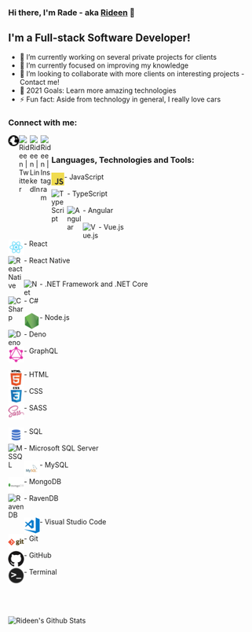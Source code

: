 ### Hi there, I'm Rade - aka [Rideen][website] 👋

## I'm a Full-stack Software Developer!
- 🔭 I’m currently working on several private projects for clients
- 🌱 I’m currently focused on improving my knowledge
- 👯 I’m looking to collaborate with more clients on interesting projects - Contact me!
- 🥅 2021 Goals: Learn more amazing technologies
- ⚡ Fun fact: Aside from technology in general, I really love cars

### Connect with me:

[<img align="left" alt="iterativesoft.com" width="22px" src="https://raw.githubusercontent.com/iconic/open-iconic/master/svg/globe.svg" />][website]
[<img align="left" alt="Rideen | Twitter" width="22px" src="https://cdn.jsdelivr.net/npm/simple-icons@v3/icons/twitter.svg" />][twitter]
[<img align="left" alt="Rideen | LinkedIn" width="22px" src="https://cdn.jsdelivr.net/npm/simple-icons@v3/icons/linkedin.svg" />][linkedin]
[<img align="left" alt="Rideen | Instagram" width="22px" src="https://cdn.jsdelivr.net/npm/simple-icons@v3/icons/instagram.svg" />][instagram]

<br />

### Languages, Technologies and Tools:
<img align="left" alt="JavaScript" width="26px" src="https://raw.githubusercontent.com/github/explore/80688e429a7d4ef2fca1e82350fe8e3517d3494d/topics/javascript/javascript.png" /> - JavaScript <br /><br />
<img align="left" alt="TypeScript" width="32px" src="https://miro.medium.com/max/816/1*mn6bOs7s6Qbao15PMNRyOA.png"> - TypeScript <br /><br />
<img align="left" alt="Angular" width="32px" src="https://angular.io/assets/images/logos/angular/angular.png"> - Angular <br /><br />
<img align="left" alt="Vue.js" width="32px" src="https://www.image-plus.co.uk/wp-content/uploads/2018/01/vue-js-logo-300x259.png"> - Vue.js <br /><br />
<img align="left" alt="React" width="32px" src="https://raw.githubusercontent.com/github/explore/80688e429a7d4ef2fca1e82350fe8e3517d3494d/topics/react/react.png" /> - React <br /><br />
<img align="left" alt="React Native" width="32px" src="https://www.pinpng.com/pngs/m/510-5100567_react-native-svg-transformer-allows-you-import-svg.png"> - React Native <br /><br />


<img align="left" alt="Net" width="32px" src="https://img.favpng.com/22/12/24/net-framework-microsoft-windows-7-png-favpng-srUtzC1G9i7NYhfnduH4H5qkS.jpg"> - .NET Framework and .NET Core  <br /><br />
<img align="left" alt="CSharp" width="32px" src="https://w0.pngwave.com/png/328/221/c-programming-language-logo-microsoft-visual-studio-net-framework-javascript-icon-png-clip-art.png"> - C#  <br /><br />
<img align="left" alt="Node.js" width="32px" src="https://raw.githubusercontent.com/github/explore/80688e429a7d4ef2fca1e82350fe8e3517d3494d/topics/nodejs/nodejs.png" /> - Node.js <br /><br />
<img align="left" alt="Deno" width="32px" src="https://camo.githubusercontent.com/6bf8dcb7e2802232ad92cf5d562ebf153d858ed302b441e47b35e703b04bdaf6/68747470733a2f2f64656e6f6c69622e6769746875622e696f2f686967682d7265732d64656e6f2d6c6f676f2f64656e6f5f68722e706e67" /> - Deno <br /><br />
<img align="left" alt="GraphQL" width="32px" src="https://raw.githubusercontent.com/github/explore/80688e429a7d4ef2fca1e82350fe8e3517d3494d/topics/graphql/graphql.png" /> - GraphQL <br /><br />


<img align="left" alt="HTML5" width="32px" src="https://raw.githubusercontent.com/github/explore/80688e429a7d4ef2fca1e82350fe8e3517d3494d/topics/html/html.png" /> - HTML   <br /><br />
<img align="left" alt="CSS3" width="32px" src="https://raw.githubusercontent.com/github/explore/80688e429a7d4ef2fca1e82350fe8e3517d3494d/topics/css/css.png" /> - CSS   <br /><br />
<img align="left" alt="Sass" width="32px" src="https://raw.githubusercontent.com/github/explore/80688e429a7d4ef2fca1e82350fe8e3517d3494d/topics/sass/sass.png" /> - SASS  <br /><br />


<img align="left" alt="SQL" width="32px" src="https://raw.githubusercontent.com/github/explore/80688e429a7d4ef2fca1e82350fe8e3517d3494d/topics/sql/sql.png" /> - SQL <br /><br />
<img align="left" alt="MSSQL" width="32px" src="https://img.favpng.com/11/15/6/microsoft-sql-server-computer-servers-database-png-favpng-pzD2SR1BAwTySMjhNyv4dKRhQ.jpg"> - Microsoft SQL Server <br /><br />
<img align="left" alt="MySQL" width="32px" src="https://raw.githubusercontent.com/github/explore/80688e429a7d4ef2fca1e82350fe8e3517d3494d/topics/mysql/mysql.png" /> - MySQL <br /><br />
<img align="left" alt="MongoDB" width="32px" src="https://raw.githubusercontent.com/github/explore/80688e429a7d4ef2fca1e82350fe8e3517d3494d/topics/mongodb/mongodb.png" /> - MongoDB <br /><br />
<img align="left" alt="RavenDB" width="32px" src="https://images.g2crowd.com/uploads/product/image/large_detail/large_detail_30e9c819f3fc162460f4ecf69a391b94/ravendb.png"> - RavenDB <br /><br />


<img align="left" alt="Visual Studio Code" width="32px" src="https://raw.githubusercontent.com/github/explore/80688e429a7d4ef2fca1e82350fe8e3517d3494d/topics/visual-studio-code/visual-studio-code.png" /> - Visual Studio Code <br /><br />
<img align="left" alt="Git" width="32px" src="https://raw.githubusercontent.com/github/explore/80688e429a7d4ef2fca1e82350fe8e3517d3494d/topics/git/git.png" /> - Git <br /><br />
<img align="left" alt="GitHub" width="32px" src="https://raw.githubusercontent.com/github/explore/78df643247d429f6cc873026c0622819ad797942/topics/github/github.png" /> - GitHub <br /><br />
<img align="left" alt="Terminal" width="32px" src="https://raw.githubusercontent.com/github/explore/80688e429a7d4ef2fca1e82350fe8e3517d3494d/topics/terminal/terminal.png" /> - Terminal <br /><br />

<br />
<br />
<br />

<img align="left" alt="Rideen's Github Stats" src="https://github-readme-stats.vercel.app/api?username=Rideen&show_icons=true&hide_border=true&count_private=true&include_all_commits=true" />

[website]: http://www.iterativesoft.com
[twitter]: https://twitter.com/_Rideen_
[instagram]: https://instagram.com/rideen91
[linkedin]: https://www.linkedin.com/in/rade-narancic-4164b279
